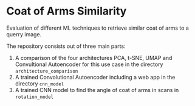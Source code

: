 # Coat of Arms Similarity
Evaluation of different ML techniques to retrieve similar coat of arms to a querry image.

The repository consists out of three main parts:
1. A comparison of the four architectures PCA, t-SNE, UMAP and Convultional Autoencoder for this use case in the directory `architecture_comparison`
2. A trained Convolutional Autoencoder including a web app in the directory `cnn_model`
3. A trained CNN model to find the angle of coat of arms in scans in `rotation_model`
